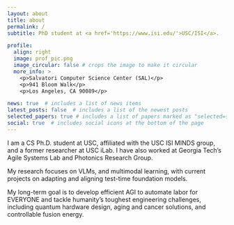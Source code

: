 ```yaml
---
layout: about
title: about
permalink: /
subtitle: PhD student at <a href='https://www.isi.edu/'>USC/ISI</a>.

profile:
  align: right
  image: prof_pic.png
  image_circular: false # crops the image to make it circular
  more_info: >
    <p>Salvatori Computer Science Center (SAL)</p>
    <p>941 Bloom Walk</p>
    <p>Los Angeles, CA 90089</p>

news: true  # includes a list of news items
latest_posts: false  # includes a list of the newest posts
selected_papers: true # includes a list of papers marked as "selected={true}"
social: true  # includes social icons at the bottom of the page
---
```


<!-- Write your biography here. Tell the world about yourself. Link to your favorite [subreddit](http://reddit.com). You can put a picture in, too. The code is already in, just name your picture `prof_pic.jpg` and put it in the `img/` folder. -->
I am a CS Ph.D. student at USC, affiliated with the USC ISI MINDS group, and a former researcher at USC iLab. I have also worked at Georgia Tech’s Agile Systems Lab and Photonics Research Group.

My research focuses on VLMs, and multimodal learning, with current projects on adapting and aligning test-time foundation models.

My long-term goal is to develop efficient AGI to automate labor for EVERYONE and tackle humanity’s toughest engineering challenges, including quantum hardware design, aging and cancer solutions, and controllable fusion energy.